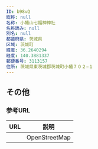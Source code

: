 ```yaml
---
ID: b98vQ
総称: null
名称: 小幡山七福神神社
名称読み: null
別名: null
都道府県: 茨城県
区域: 茨城町
緯度: 36.2640294
経度: 140.3881337
郵便番号: 3113157
住所: 茨城県東茨城郡茨城町小幡７０２−１
---
```


## その他

### 参考URL

| URL | 説明          |
| --- | ------------- |
|     | OpenStreetMap |
